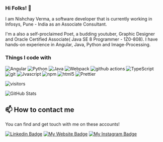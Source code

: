 ### Hi Folks! 👋

I am Nishchay Verma, a software developer that is currently working in Infosys, Pune - India as an Associate Consultant.

I'm a also a self-proclaimed Poet, a budding youtuber, Graphic Designer and Oracle Certified Associate( Java SE 8 Programmer - 1Z0-808). I have hands-on experience in Angular, Java, Python and Image-Processing.

<h3>Things I code with</h3>
<p>
  <img alt="Angular" src="https://img.shields.io/badge/-Angular-45b8d8?style=flat-square&logo=angular&logoColor=white" />
  <img alt="Python" src="https://img.shields.io/badge/-Python-13aa52?style=flat-square&logo=python&logoColor=white" />
  <img alt="Java" src="https://img.shields.io/badge/-Java-43853d?style=flat-square&logo=java&logoColor=white" />
  <img alt="Webpack" src="https://img.shields.io/badge/-Webpack-8DD6F9?style=flat-square&logo=webpack&logoColor=white" /> 
  <img alt="github actions" src="https://img.shields.io/badge/-Github_Actions-2088FF?style=flat-square&logo=github-actions&logoColor=white" />
  <img alt="TypeScript" src="https://img.shields.io/badge/-TypeScript-007ACC?style=flat-square&logo=typescript&logoColor=white" />
  <img alt="git" src="https://img.shields.io/badge/-Git-F05032?style=flat-square&logo=git&logoColor=white" />
  <img alt="Jvascript" src="https://img.shields.io/badge/-Javascript-ea2845?style=flat-square&logo=javascript&logoColor=white" />
  <img alt="npm" src="https://img.shields.io/badge/-NPM-CB3837?style=flat-square&logo=npm&logoColor=white" />
  <img alt="html5" src="https://img.shields.io/badge/-HTML5-E34F26?style=flat-square&logo=html5&logoColor=white" />
  <img alt="Prettier" src="https://img.shields.io/badge/-Prettier-F7B93E?style=flat-square&logo=prettier&logoColor=white" />
  
</p>

![visitors](https://visitor-badge.laobi.icu/badge?page_id=nishchay7pixels.visitor-badge)

![GitHub Stats](https://github-readme-stats.vercel.app/api?username=nishchay7pixels&show_icons=true)


## 📫 How to contact me

You can find and get touch with me on these accounts!

[![Linkedin Badge](https://img.shields.io/badge/Nishchay%20Verma-Linkedin-blue?style=for-the-badge&logo=linkedin)](https://www.linkedin.com/in/nishchay-verma-896224126/)
[![My Website Badge](https://img.shields.io/badge/nishchay7pixels-Website-blue?style=for-the-badge&logo=minutemailer)](https://nishchay7pixels.github.io)
[![My Instagram Badge](https://img.shields.io/badge/nishchay7pixels-Instagram-blue?style=for-the-badge&logo=instagram)](https://www.instagram.com/nishchay23verma)
